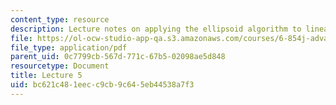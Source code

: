 ```yaml
---
content_type: resource
description: Lecture notes on applying the ellipsoid algorithm to linear programming.
file: https://ol-ocw-studio-app-qa.s3.amazonaws.com/courses/6-854j-advanced-algorithms-fall-2008/bc621c481eecc9cb9c645eb44538a7f3_lect9_26.pdf
file_type: application/pdf
parent_uid: 0c7799cb-567d-771c-67b5-02098ae5d848
resourcetype: Document
title: Lecture 5
uid: bc621c48-1eec-c9cb-9c64-5eb44538a7f3
---
```

